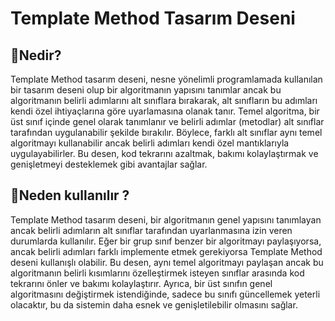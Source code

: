 # Template Method Tasarım Deseni

## 🎯Nedir?

Template Method tasarım deseni, nesne yönelimli programlamada kullanılan bir tasarım deseni olup bir algoritmanın yapısını tanımlar ancak bu algoritmanın belirli adımlarını alt sınıflara bırakarak, alt sınıfların bu adımları kendi özel ihtiyaçlarına göre uyarlamasına olanak tanır. Temel algoritma, bir üst sınıf içinde genel olarak tanımlanır ve belirli adımlar (metodlar) alt sınıflar tarafından uygulanabilir şekilde bırakılır. Böylece, farklı alt sınıflar aynı temel algoritmayı kullanabilir ancak belirli adımları kendi özel mantıklarıyla uygulayabilirler. Bu desen, kod tekrarını azaltmak, bakımı kolaylaştırmak ve genişletmeyi desteklemek gibi avantajlar sağlar.

## 🤔Neden kullanılır ?

Template Method tasarım deseni, bir algoritmanın genel yapısını tanımlayan ancak belirli adımların alt sınıflar tarafından uyarlanmasına izin veren durumlarda kullanılır. Eğer bir grup sınıf benzer bir algoritmayı paylaşıyorsa, ancak belirli adımları farklı implemente etmek gerekiyorsa Template Method deseni kullanışlı olabilir. Bu desen, aynı temel algoritmayı paylaşan ancak bu algoritmanın belirli kısımlarını özelleştirmek isteyen sınıflar arasında kod tekrarını önler ve bakımı kolaylaştırır. Ayrıca, bir üst sınıfın genel algoritmasını değiştirmek istendiğinde, sadece bu sınıfı güncellemek yeterli olacaktır, bu da sistemin daha esnek ve genişletilebilir olmasını sağlar.
